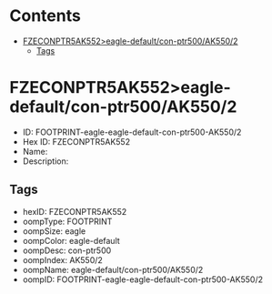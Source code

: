 



Contents
========

* [FZECONPTR5AK552>eagle-default/con-ptr500/AK550/2](#fzeconptr5ak552eagle-defaultcon-ptr500ak5502)
	* [Tags](#tags)

# FZECONPTR5AK552>eagle-default/con-ptr500/AK550/2

- ID: FOOTPRINT-eagle-eagle-default-con-ptr500-AK550/2
- Hex ID: FZECONPTR5AK552
- Name: 
- Description: 

## Tags

- hexID: FZECONPTR5AK552
- oompType: FOOTPRINT
- oompSize: eagle
- oompColor: eagle-default
- oompDesc: con-ptr500
- oompIndex: AK550/2
- oompName: eagle-default/con-ptr500/AK550/2
- oompID: FOOTPRINT-eagle-eagle-default-con-ptr500-AK550/2
